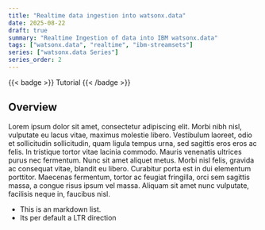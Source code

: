 ```yaml
---
title: "Realtime data ingestion into watsonx.data"
date: 2025-08-22
draft: true
summary: "Realtime Ingestion of data into IBM watsonx.data"
tags: ["watsonx.data", "realtime", "ibm-streamsets"]
series: ["watsonx.data Series"]
series_order: 2
---
```


{{< badge >}}
Tutorial
{{< /badge >}}

## Overview

Lorem ipsum dolor sit amet, consectetur adipiscing elit. Morbi nibh nisl, vulputate eu lacus vitae, maximus molestie libero. Vestibulum laoreet, odio et sollicitudin sollicitudin, quam ligula tempus urna, sed sagittis eros eros ac felis. In tristique tortor vitae lacinia commodo. Mauris venenatis ultrices purus nec fermentum. Nunc sit amet aliquet metus. Morbi nisl felis, gravida ac consequat vitae, blandit eu libero. Curabitur porta est in dui elementum porttitor. Maecenas fermentum, tortor ac feugiat fringilla, orci sem sagittis massa, a congue risus ipsum vel massa. Aliquam sit amet nunc vulputate, facilisis neque in, faucibus nisl.

- This is an markdown list.
- Its per default a LTR direction


